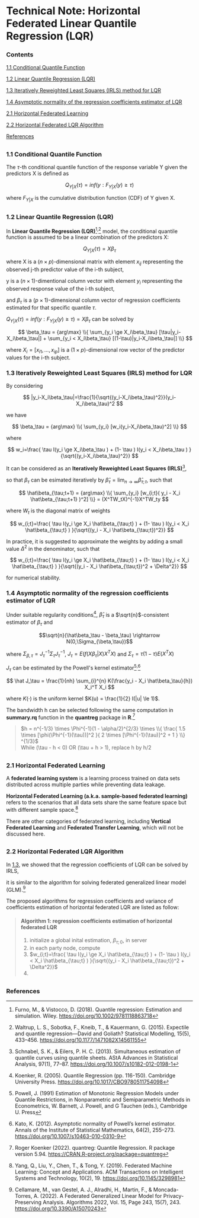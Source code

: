 # Technical Note: Horizontal Federated Linear Quantile Regression (LQR)


### Contents

[1.1 Conditional Quantile Function](#11-conditional-quantile-function) 

[1.2 Linear Quantile Regression (LQR)](#12-linear-quantile-regression-lqr) 

[1.3 Iteratively Reweighted Least Squares (IRLS) method for LQR](#13-iteratively-reweighted-least-squares-irls-method-for-lqr) 

[1.4 Asymptotic normality of the regression coefficients estimator of LQR](#14-asymptotic-normality-of-the-regression-coefficients-estimator-of-lqr)

[2.1 Horizontal Federated Learning](#21-horizontal-federated-learning) 

[2.2 Horizontal Federated LQR Algorithm](#22-horizontal-federated-lqr-algorithm) 

[References](#references) 

##

### 1.1 Conditional Quantile Function

The $\tau$-th conditional quantile function of the response variable Y given the predictors X is defined as

$$ Q_{Y|X}(\tau)=inf(y:F_{Y|X}(y)\ge\tau) $$

where $F_{Y|X}$ is the cumulative distribution function (CDF) of Y given X.

##

### 1.2 Linear Quantile Regression (LQR)

In **Linear Quantile Regression (LQR)**[^1]<sup>,</sup>[^2] model, the conditional quantile function is assumed to be a linear combination of the predictors X:

$$ Q_{Y|X}(\tau)=X\beta_\tau $$

where X is a $(n \times p)$-dimensional matrix with element $x_{ij}$ representing the observed j-th predictor value of the i-th subject,

y is a $(n \times 1)$-dimentional column vector with element $y_i$ representing the observed response value of the i-th subject,

and $\beta_\tau$ is a $(p \times 1)$-dimensional column vector of regression coefficients estimated for that specific quantile $\tau$.

$Q_{Y|X}(\tau)=inf(y:F_{Y|X}(y)\ge\tau)=X\beta_\tau$ can be solved by

$$ \beta_\tau = {arg\max} \\{ \sum_{y_i \ge X_i\beta_\tau} [\tau|y_i-X_i\beta_\tau|] + \sum_{y_i < X_i\beta_\tau} [(1-\tau)|y_i-X_i\beta_\tau|] \\} $$

where $X_i=[x_{i1},...,x_{ip}]$ is a $(1 \times p)$-dimensional row vector of the predictor values for the i-th subject.

### 1.3 Iteratively Reweighted Least Squares (IRLS) method for LQR

By considering 

$$ |y_i-X_i\beta_\tau|=\frac{1}{\sqrt{(y_i-X_i\beta_\tau)^2}}(y_i-X_i\beta_\tau)^2 $$

we have

$$ \beta_\tau = {arg\max} \\{ \sum_{y_i} [w_i(y_i-X_i\beta_\tau)^2] \\} $$

where

$$ w_i=\frac{ \tau I(y_i \ge X_i\beta_\tau ) + (1- \tau ) I(y_i < X_i\beta_\tau ) }{\sqrt{(y_i-X_i\beta_\tau)^2}} $$

It can be considered as an **Iteratively Reweighted Least Squares (IRLS)**[^3], 

so that $\beta_\tau$ can be esimated iteratively by 
$\hat\beta_\tau = \lim_{n\to\infty} \hat\beta_{\tau;t}$, 
such that

$$ \hat\beta_{\tau;t+1} = {arg\max} \\{ \sum_{y_i} [w_{i;t}( y_i - X_i \hat\beta_{\tau;t+1} )^2] \\} = (X^TW_tX)^{-1}X^TW_ty $$

where $W_t$ is the diagonal matrix of weights

$$ w_{i;t}=\frac{ \tau I(y_i \ge X_i \hat\beta_{\tau;t} ) + (1- \tau ) I(y_i < X_i \hat\beta_{\tau;t} ) }{\sqrt{(y_i - X_i \hat\beta_{\tau;t})^2}} $$

In practice, it is suggested to approximate the weights by adding a small value $\Delta^2$ in the denominator, such that 

$$ w_{i;t}=\frac{ \tau I(y_i \ge X_i \hat\beta_{\tau;t} ) + (1- \tau ) I(y_i < X_i \hat\beta_{\tau;t} ) }{\sqrt{(y_i - X_i \hat\beta_{\tau;t})^2 + \Delta^2}} $$

for numerical stability.

### 1.4 Asymptotic normality of the regression coefficients estimator of LQR

Under suitable regularity conditions[^4], $\hat\beta_\tau$ is a $\sqrt{n}$-consistent estimator of $\beta_\tau$ and 

$$\sqrt{n}(\hat\beta_\tau - \beta_\tau) \rightarrow N(0,\Sigma_{\beta,\tau})$$

where $\Sigma_{\beta,\tau} = J_\tau^{-1} \Sigma_\tau J_\tau^{-1}$, 
$J_\tau = E(f(X\beta_\tau|X) X^TX)$ and 
$\Sigma_\tau = \tau(1-\tau) E(X^TX)$

$J_\tau$ can be estimated by the Powell's kernel estimator[^5]<sup>,</sup>[^6]

$$ \hat J_\tau = \frac{1}{nh} \sum_{i}^{n} K(\frac{y_i - X_i \hat\beta_\tau}{h}) X_i^T X_i $$

where $K(\cdot)$ is the uniform kernel $K(u) = \frac{1}{2} I(|u| \le 1)$.

The bandwidth h can be selected following the same computation in **summary.rq** function in the **quantreg** package in **R**.[^7]

> $h = n^{-1/3} \times \Phi^{-1}(1 - \alpha/2)^{2/3} \times \\{ \frac{ 1.5 \times [\phi(\Phi^{-1}(\tau))]^2 }{ 2 \times [\Phi^{-1}(\tau)]^2 + 1 } \\} ^{1/3}$ <br>
> While (\tau - h < 0) OR (\tau + h > 1), replace h by h/2

##

### 2.1 Horizontal Federated Learning

A **federated learning system** is a learning process trained on data sets distributed across multiple parties while preventing data leakage.

**Horizontal Federated Learning (a.k.a. sample-based federated learning)** refers to the scenarios that all data sets share the same feature space but with different sample space.[^8]

There are other categories of federated learning, including **Vertical Federated Learning** and **Federated Transfer Learning**, which will not be discussed here.

##

### 2.2 Horizontal Federated LQR Algorithm

In [1.3](#13-iteratively-reweighted-least-squares-irls-method-for-lqr), we showed that the regression coefficients of LQR can be solved by IRLS,

it is similar to the algorithm for solving federated generalized linear model (GLM).[^9]

The proposed algorithms for regression coefficients and variance of coefficients estimation of horizontal federated LQR are listed as follow:

> #### Algorithm 1: regression coefficients estimation of horizontal federated LQR <br>
> 1. initialize a global inital estimation, $\beta_{\tau;0}$, in server
> 2. in each party node, compute
> 3. $w_{i;t}=\frac{ \tau I(y_i \ge X_i \hat\beta_{\tau;t} ) + (1- \tau ) I(y_i < X_i \hat\beta_{\tau;t} ) }{\sqrt{(y_i - X_i \hat\beta_{\tau;t})^2 + \Delta^2}}$
> 4. 



##

### References

[^1]: Furno, M., & Vistocco, D. (2018). Quantile regression: Estimation and simulation. Wiley. https://doi.org/10.1002/9781118863718

[^2]: Waltrup, L. S., Sobotka, F., Kneib, T., & Kauermann, G. (2015). Expectile and quantile regression—David and Goliath? Statistical Modelling, 15(5), 433–456. https://doi.org/10.1177/1471082X14561155 

[^3]: Schnabel, S. K., & Eilers, P. H. C. (2013). Simultaneous estimation of quantile curves using quantile sheets. AStA Advances in Statistical Analysis, 97(1), 77–87. https://doi.org/10.1007/s10182-012-0198-1

[^4]: Koenker, R. (2005). Quantile Regression (pp. 116-150). Cambridge University Press. https://doi.org/10.1017/CBO9780511754098

[^5]: Powell, J. (1991) Estimation of Monotonic Regression Models under Quantile Restrictions, in Nonparametric and Semiparametric Methods in Econometrics, W. Barnett, J. Powell, and G Tauchen (eds.), Cambridge U. Press 

[^6]: Kato, K. (2012). Asymptotic normality of Powell’s kernel estimator. Annals of the Institute of Statistical Mathematics, 64(2), 255–273. https://doi.org/10.1007/s10463-010-0310-9 

[^7]: Roger Koenker (2022). quantreg: Quantile Regression. R package version 5.94. https://CRAN.R-project.org/package=quantreg

[^8]: Yang, Q., Liu, Y., Chen, T., & Tong, Y. (2019). Federated Machine Learning: Concept and Applications. ACM Transactions on Intelligent Systems and Technology, 10(2), 19. https://doi.org/10.1145/3298981

[^9]: Cellamare, M., van Gestel, A. J., Alradhi, H., Martin, F., & Moncada-Torres, A. (2022). A Federated Generalized Linear Model for Privacy-Preserving Analysis. Algorithms 2022, Vol. 15, Page 243, 15(7), 243. https://doi.org/10.3390/A15070243
